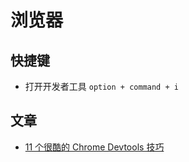 # 浏览器

## 快捷键
- 打开开发者工具 `option + command + i`


## 文章
- [11 个很酷的 Chrome Devtools 技巧](https://mp.weixin.qq.com/s/-YyCsn23aG4L5Deb1QxK-A)
